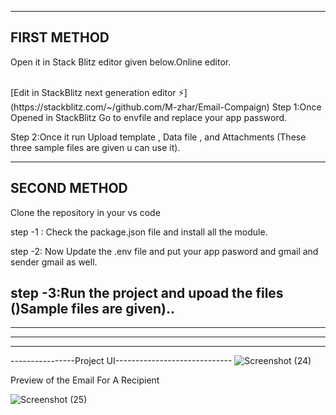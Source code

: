 ------------------------------------------------------------------------------
FIRST METHOD
-----------------------------------------------------------------------------
 
Open it in Stack Blitz editor given below.Online editor.

<br/>
[Edit in StackBlitz next generation editor ⚡️](https://stackblitz.com/~/github.com/M-zhar/Email-Compaign)
Step 1:Once Opened in StackBlitz Go to envfile and replace your app password.

<br/>

Step 2:Once it run Upload template  , Data file , and Attachments (These three sample files are given u can use it).


-----------------------------------------------------------------------------------------------------------
SECOND METHOD
-----------------------------------------------------------------------------------------------------------
Clone the repository in your vs code
<br/>

step -1 : Check the package.json file and install all the module.
<br/>

step -2: Now Update the .env file and put your app pasword and gmail and sender gmail as well.
<br/>

step -3:Run the project and upoad the files ()Sample files are given)..
-----------------------------------------------------------




-----------------
---------------
------------------
----------------Project UI-----------------------------
![Screenshot (24)](https://github.com/user-attachments/assets/c78b54fd-7637-454d-a142-8f8d4ed055fa)


Preview of the Email For A Recipient

![Screenshot (25)](https://github.com/user-attachments/assets/674bf9ca-e395-455c-86d2-1ac3e06a96e3)
















